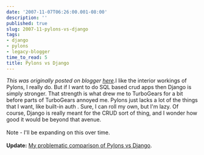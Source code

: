 ```yaml
---
date: '2007-11-07T06:26:00.001-08:00'
description: ''
published: true
slug: 2007-11-pylons-vs-django
tags:
- django
- pylons
- legacy-blogger
time_to_read: 5
title: Pylons vs Django
---
```


*This was originally posted on blogger [here](https://pydanny.blogspot.com/2007/11/pylons-vs-django.html)*.I like the interior workings of Pylons, I really do. But if I want to do SQL based crud apps then Django is simply stronger. That strength is what drew me to TurboGears for a bit before parts of TurboGears annoyed me. Pylons just lacks a lot of the things that I want, like built-in auth . Sure, I can roll my own, but I'm lazy. Of course, Django is really meant for the CRUD sort of thing, and I wonder how good it would be beyond that avenue.<br /><br />Note - I'll be expanding on this over time.<br /><br /><span style="font-weight: bold;">Update:</span> <a href="http://pydanny.blogspot.com/2008/05/problem-with-comparing-pylons-to-django.html">My problematic comparison of Pylons vs Django</a>.